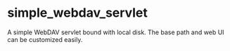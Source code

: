 # simple_webdav_servlet
A simple WebDAV servlet bound with local disk. The base path and web UI can be customized easily.
